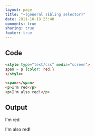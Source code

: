 ```yaml
---
layout: page
title: "~(general sibling selector)"
date: 2011-10-18 23:40
comments: true
sharing: true
footer: true
---
```


## Code
```html
<style type="text/css" media="screen">
span ~ p {color: red;}
</style>

<span></span>
<p>I'm red</p>
<p>I'm also red!</p>
```

## Output
<style type="text/css" media="screen">
span ~ p {color: red;}
</style>

</head>

<body>

<span></span>
<p>I'm red</p>
<p>I'm also red!</p>